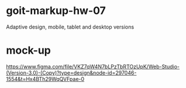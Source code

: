 # goit-markup-hw-07
Adaptive design, mobile, tablet and desktop versions 
# mock-up
https://www.figma.com/file/VKZ7qW4N7bLPzTbRTOzUpK/Web-Studio-(Version-3.0)-(Copy)?type=design&node-id=297046-1554&t=Hx4BTh29WqQVFpae-0
